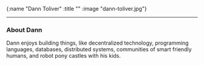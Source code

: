 {:name  "Dann Toliver"
 :title ""
 :image "dann-toliver.jpg"}



---

### About Dann

Dann enjoys building things, like decentralized technology, programming languages, databases, distributed systems, communities of smart friendly humans, and robot pony castles with his kids.